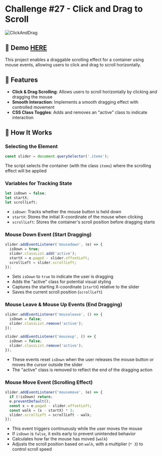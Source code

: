 # Challenge #27 - Click and Drag to Scroll

![ClickAndDrag](https://github.com/user-attachments/assets/68c4bfce-f759-4754-ba51-b9944d7e402a)

## 📸 Demo [HERE](https://hmothershed.github.io/JavaScript30/27-Click-and-Drag/)
This project enables a draggable scrolling effect for a container using mouse events, allowing users to click and drag to scroll horizontally.

## 🚀 Features
- **Click & Drag Scrolling**: Allows users to scroll horizontally by clicking and dragging the mouse
- **Smooth Interaction**: Implements a smooth dragging effect with controlled movement
- **CSS Class Toggles**: Adds and removes an "active" class to indicate interaction

## 🔧 How It Works
### Selecting the Element
```js
const slider = document.querySelector('.items');
```
The script selects the container (with the class `items`) where the scrolling effect will be applied

### Variables for Tracking State
```js
let isDown = false;
let startX;
let scrollLeft;
```
- `isDown`: Tracks whether the mouse button is held down
- `startX`: Stores the initial X-coordinate of the mouse when clicking
- `scrollLeft`: Stores the container's scroll position before dragging starts

### Mouse Down Event (Start Dragging)
```js
slider.addEventListener('mousedown', (e) => {
  isDown = true;
  slider.classList.add('active');
  startX = e.pageX - slider.offsetLeft;
  scrollLeft = slider.scrollLeft;
});
```
- Sets `isDown` to `true` to indicate the user is dragging
- Adds the "active" class for potential visual styling
- Captures the starting X-coordinate (`startX`) relative to the slider
- Saves the current scroll position (`scrollLeft`)

### Mouse Leave & Mouse Up Events (End Dragging)
```js
slider.addEventListener('mouseleave', () => {
  isDown = false;
  slider.classList.remove('active');
});

slider.addEventListener('mouseup', () => {
  isDown = false;
  slider.classList.remove('active');
});
```
- These events reset `isDown` when the user releases the mouse button or moves the cursor outside the slider
- The "active" class is removed to reflect the end of the dragging action

### Mouse Move Event (Scrolling Effect)
```js
slider.addEventListener('mousemove', (e) => {
  if (!isDown) return;
  e.preventDefault();
  const x = e.pageX - slider.offsetLeft;
  const walk = (x - startX) * 3;
  slider.scrollLeft = scrollLeft - walk;
});
```
- This event triggers continuously while the user moves the mouse
- If `isDown` is `false`, it exits early to prevent unintended behavior
- Calculates how far the mouse has moved (`walk`)
- Adjusts the scroll position based on `walk`, with a multiplier (`* 3`) to control scroll speed
